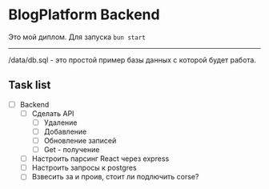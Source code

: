# BlogPlatform Backend

Это мой диплом. 
Для запуска `bun start`

---
/data/db.sql - это простой пример базы данных с которой будет работа.

## Task list
- [ ] Backend
  - [ ] Сделать API
    - [ ] Удаление 
    - [ ] Добавление
    - [ ] Обновление записей
    - [ ] Get - получение
  - [ ] Настроить парсинг React через express
  - [ ] Настроить запросы к postgres
  - [ ] Взвесить за и проив, стоит ли подлючить corse?